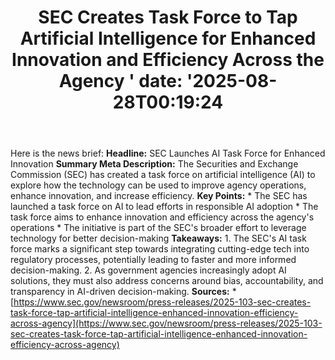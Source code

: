 ﻿---
title: "  SEC Creates Task Force to Tap Artificial Intelligence for Enhanced Innovation and Efficiency Across the Agency
'
date: '2025-08-28T00:19:24"
category: "Markets"
summary: ""
slug: "  sec creates task force to tap artificial intelligence for "
source_urls:
  - "https://www.sec.gov/newsroom/press-releases/2025-103-sec-creates-task-force-tap-artificial-intelligence-enhanced-innovation-efficiency-across-agency"
seo:
  title: "  SEC Creates Task Force to Tap Artificial Intelligence for Enhanced Innovation and Efficiency Across the Agency
 | Hash n Hedge'
  description: '"
  keywords: ["news", "markets", "brief"]
---
Here is the news brief:  **Headline:** SEC Launches AI Task Force for Enhanced Innovation  **Summary Meta Description:** The Securities and Exchange Commission (SEC) has created a task force on artificial intelligence (AI) to explore how the technology can be used to improve agency operations, enhance innovation, and increase efficiency.  **Key Points:**  * The SEC has launched a task force on AI to lead efforts in responsible AI adoption * The task force aims to enhance innovation and efficiency across the agency's operations * The initiative is part of the SEC's broader effort to leverage technology for better decision-making  **Takeaways:**  1. The SEC's AI task force marks a significant step towards integrating cutting-edge tech into regulatory processes, potentially leading to faster and more informed decision-making. 2. As government agencies increasingly adopt AI solutions, they must also address concerns around bias, accountability, and transparency in AI-driven decision-making.  **Sources:**  * [https://www.sec.gov/newsroom/press-releases/2025-103-sec-creates-task-force-tap-artificial-intelligence-enhanced-innovation-efficiency-across-agency](https://www.sec.gov/newsroom/press-releases/2025-103-sec-creates-task-force-tap-artificial-intelligence-enhanced-innovation-efficiency-across-agency) 
